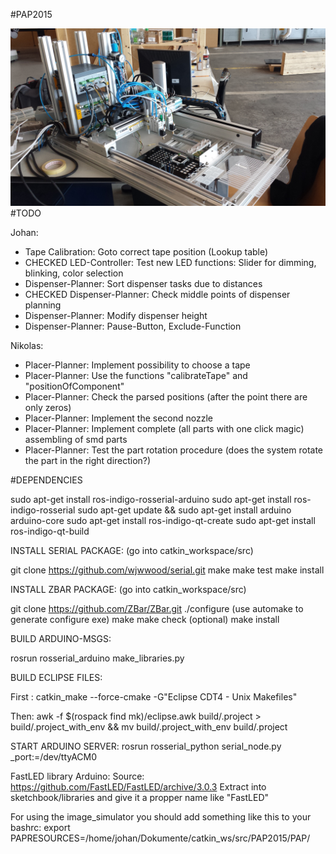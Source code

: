 #PAP2015


![Image of PAP2015](https://github.com/JohanVer/PAP2015/blob/master/pap2015.jpg)
#TODO

Johan:
 
* Tape Calibration: Goto correct tape position (Lookup table)
* CHECKED LED-Controller: Test new LED functions: Slider for dimming, blinking, color selection
* Dispenser-Planner: Sort dispenser tasks due to distances
* CHECKED  Dispenser-Planner: Check middle points of dispenser planning
* Dispenser-Planner: Modify dispenser height
* Dispenser-Planner: Pause-Button, Exclude-Function

Nikolas:

* Placer-Planner: Implement possibility to choose a tape
* Placer-Planner: Use the functions "calibrateTape" and "positionOfComponent"
* Placer-Planner: Check the parsed positions (after the point there are only zeros)
* Placer-Planner: Implement the second nozzle
* Placer-Planner: Implement complete (all parts with one click magic) assembling of smd parts
* Placer-Planner: Test the part rotation procedure (does the system rotate the part in the right direction?)

#DEPENDENCIES

sudo apt-get install ros-indigo-rosserial-arduino
sudo apt-get install ros-indigo-rosserial
sudo apt-get update && sudo apt-get install arduino arduino-core
sudo apt-get install ros-indigo-qt-create
sudo apt-get install ros-indigo-qt-build

INSTALL SERIAL PACKAGE:
(go into catkin_workspace/src)

git clone https://github.com/wjwwood/serial.git
make
make test
make install

INSTALL ZBAR PACKAGE:
(go into catkin_workspace/src)

git clone https://github.com/ZBar/ZBar.git
./configure (use automake to generate configure exe)
make
make check (optional)
make install

BUILD ARDUINO-MSGS:

rosrun rosserial_arduino make_libraries.py


BUILD ECLIPSE FILES:

First :
 catkin_make --force-cmake -G"Eclipse CDT4 - Unix Makefiles"

Then:
 awk -f $(rospack find mk)/eclipse.awk build/.project > build/.project_with_env && mv build/.project_with_env build/.project

START ARDUINO SERVER:
rosrun rosserial_python serial_node.py _port:=/dev/ttyACM0

FastLED library Arduino:
Source: https://github.com/FastLED/FastLED/archive/3.0.3
Extract into sketchbook/libraries and give it a propper name like "FastLED"

For using the image_simulator you should add something like this to your bashrc:
export PAPRESOURCES=/home/johan/Dokumente/catkin_ws/src/PAP2015/PAP/
